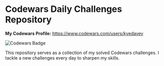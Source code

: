 # Codewars Daily Challenges Repository

**My Codewars Profile:** https://www.codewars.com/users/kyedavey

![Codewars Badge](https://www.codewars.com/users/kyedavey/badges/large)

This repository serves as a collection of my solved Codewars challenges. I tackle a new challenges every day to sharpen my skills.
